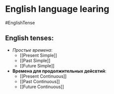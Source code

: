 #      English language learing
#EnglishTense 
## English tenses:
* *Простые времена*:
	* [[Present Simple]]
	* [[Past Simple]]
	* [[Future Simple]]
* **Времена для продолжительных дейсвтий**:
	* [[Present Continuous]]
	* [[Past Continuous]]
	* [[Future Continuous]]